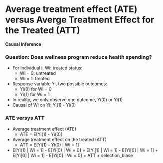 # Average treatment effect (ATE) versus Averge Treatment Effect for the Treated (ATT)

**Causal Inference**
### Question: Does wellness program reduce health spending?
- For individual i, Wi: treated status:
	- Wi = 0: untreated
	- Wi = 1: treated
- Response variable Yi, two possible outcomes:
	- Yi(0) for Wi = 0
	- Yi(1) for Wi = 1
- In reality, we only observe one outcome, Yi(0) or Yi(1)
- Causal of Wi on Yi: Yi(1) - Yi(0)

### ATE versys ATT
- Average treatment effect (ATE)
	- ATE = E[Yi(1) - Yi(0)]
- Average treatment effect on the treated (ATT)
	- ATT = E[Yi(1) - Yi(0) | Wi = 1]
- E[Yi(1) | Wi = 1] - E[Yi(0) | Wi = 0] = E[Yi[1] | Wi = 1] - E[Yi[0] | Wi = 1] + E[Yi[0] | Wi = 1] - E[Yi[0] | Wi = 0] = ATT + selection_biase

